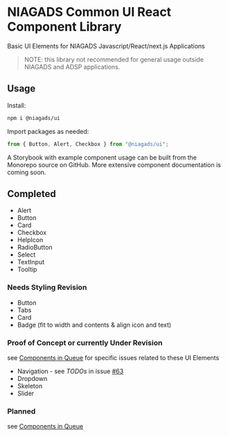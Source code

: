 # NIAGADS Common UI React Component Library

Basic UI Elements for NIAGADS Javascript/React/next.js Applications

> NOTE: this library not recommended for general usage outside NIAGADS and ADSP applications.

## Usage

Install:

```bash
npm i @niagads/ui
```

Import packages as needed:

```js
from { Button, Alert, Checkbox } from "@niagads/ui";
```

A Storybook with example component usage can be built from the Monorepo source on GitHub.  More extensive component documentation is coming soon.

## Completed

* Alert
* Button
* Card
* Checkbox
* HelpIcon
* RadioButton
* Select
* TextInput
* Tooltip

### Needs Styling Revision

* Button
* Tabs
* Card
* Badge (fit to width and contents & align icon and text)

### Proof of Concept or currently Under Revision

see [Components in Queue](https://github.com/NIAGADS/niagads-viz-monorepo/issues/23) for specific issues related to these UI Elements

* Navigation - see _TODOs_ in issue [#63](https://github.com/NIAGADS/niagads-viz-monorepo/issues/63)
* Dropdown
* Skeleton
* Slider

### Planned

see [Components in Queue](https://github.com/NIAGADS/niagads-viz-monorepo/issues/23)